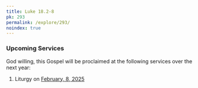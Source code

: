 ```yaml
---
title: Luke 18.2-8
pk: 293
permalink: /explore/293/
noindex: true
---
```


### Upcoming Services

God willing, this Gospel will be proclaimed at the following services over the next year:


1. Liturgy on [February,  8, 2025](https://orthocal.info/readings/gregorian/2025/02/08/)
